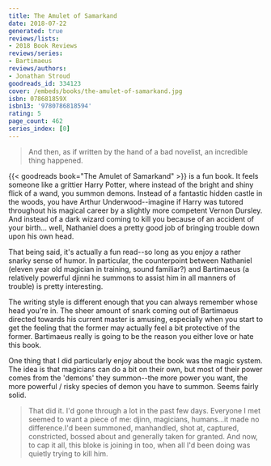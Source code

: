 ```yaml
---
title: The Amulet of Samarkand
date: 2018-07-22
generated: true
reviews/lists:
- 2018 Book Reviews
reviews/series:
- Bartimaeus
reviews/authors:
- Jonathan Stroud
goodreads_id: 334123
cover: /embeds/books/the-amulet-of-samarkand.jpg
isbn: 078681859X
isbn13: '9780786818594'
rating: 5
page_count: 462
series_index: [0]
---
```

> And then, as if written by the hand of a bad novelist, an incredible thing happened.

{{< goodreads book="The Amulet of Samarkand" >}} is a fun book. It feels someone like a grittier Harry Potter, where instead of the bright and shiny flick of a wand, you summon demons. Instead of a fantastic hidden castle in the woods, you have Arthur Underwood--imagine if Harry was tutored throughout his magical career by a slightly more competent Vernon Dursley. And instead of a dark wizard coming to kill you because of an accident of your birth... well, Nathaniel does a pretty good job of bringing trouble down upon his own head.  

<!--more-->

That being said, it's actually a fun read--so long as you enjoy a rather snarky sense of humor. In particular, the counterpoint between Nathaniel (eleven year old magician in training, sound familiar?) and Bartimaeus (a relatively powerful djinni he summons to assist him in all manners of trouble) is pretty interesting.  

The writing style is different enough that you can always remember whose head you're in. The sheer amount of snark coming out of Bartimaeus directed towards his current master is amusing, especially when you start to get the feeling that the former may actually feel a bit protective of the former. Bartimaeus really is going to be the reason you either love or hate this book.  

One thing that I did particularly enjoy about the book was the magic system. The idea is that magicians can do a bit on their own, but most of their power comes from the 'demons' they summon--the more power you want, the more powerful / risky species of demon you have to summon. Seems fairly solid.  

> That did it. I'd gone through a lot in the past few days. Everyone I met seemed to want a piece of me: djinn, magicians, humans...it made no difference.I'd been summoned, manhandled, shot at, captured, constricted, bossed about and generally taken for granted. And now, to cap it all, this bloke is joining in too, when all I'd been doing was quietly trying to kill him.